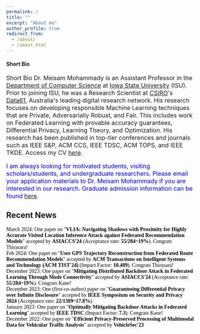 ```yaml
---
permalink: /
title: ""
excerpt: "About me"
author_profile: true
redirect_from: 
  - /about/
  - /about.html
---
```


<style>
  /* Adjustments for mobile responsiveness */
  @media screen and (max-width: 600px) {
    .bio-text {
      font-size: 14px;
    }
    .recent-news li {
      font-size: 14px;
    }
  }
</style>

<h4 class="desktop-title">Short Bio</h4>
<p style="font-size: 16px;" class="bio-text">
  <span class="mobile-title">Short Bio</span>
 Dr. Meisam Mohammady is an Assistant Professor in the <a href="https://www.cs.iastate.edu">Department of Computer Science</a> at <a href="https://www.iastate.edu">Iowa State University</a> (ISU). Prior to joining ISU, he was a Research Scientist at <a href="https://www.csiro.au/en/">CSIRO</a>'s <a href="https://data61.csiro.au/">Data61</a>, Australia's leading digital research network. His research focuses on developing responsible Machine Learning techniques that are Private, Adversarially Robust, and Fair. This includes work on Federated Learning with provable accuracy guarantees, Differential Privacy, Learning Theory, and Optimization. His research has been published in top-tier conferences and journals such as IEEE S&P, ACM CCS, IEEE TDSC, ACM TOPS, and IEEE TKDE. Access my CV <a href="_pages/CV.pdf" target="_blank">here</a>.
</p>

<p style="font-size: 16px; color: #0000FF;"> 
  I am always looking for motivated students, visiting scholars/students, and undergraduate researchers. Please email your application materials to Dr. Meisam Mohammady if you are interested in our research. Graduate admission information can be found <a href="https://www.cs.iastate.edu/computer-science-graduate-admissions">here</a>.
</p>

<h2>Recent News</h2>

<ul class="recent-news" style="background: transparent; padding: 3em; font-family: 'Times New Roman', Times, serif; list-style: none; margin: 0; padding: 0;">
  <li style="color: black; text-decoration: none;">
<span>March 2024:</span> One paper on "<strong>VLIA: Navigating Shadows with Proximity for Highly Accurate Visited Location Inference Attack against Federated Recommendation Models</strong>" accepted by <strong>ASIACCS'24</strong> (Acceptance rate: <strong>55/284~19%</strong>). Congrats Thirasara!</li>
    <li style="color: black; text-decoration: none;"><span>Feb 2024:</span> One paper on "<strong>User GPS Trajectory Reconstruction from Federated Route Recommendation Models</strong>" accepted by <strong>ACM Transactions on Intelligent Systems and Technology (ACM TIST'24)</strong> (Impact Factor: <strong>10.489</strong>). Congrats Thirasara!</li>
  <li style="color: black; text-decoration: none;"><span>December 2023:</span> One paper on "<strong>Mitigating Distributed Backdoor Attack in Federated Learning Through Mode Connectivity</strong>" accepted by <strong>ASIACCS'24</strong> (Acceptance rate: <strong>55/284~19%</strong>). Congrats Kane!</li>
  <li style="color: black; text-decoration: none;"><span>December 2023:</span> One (first-co-author) paper on "<strong>Guaranteeing Differential Privacy over Infinite Disclosure</strong>" accepted by <strong>IEEE Symposium on Security and Privacy 2024</strong> (Acceptance rate: <strong>22/1389~17.8%</strong>).</li>
  <li style="color: black; text-decoration: none;"><span>January 2023:</span> One paper on "<strong>Optimally Mitigating Backdoor Attacks in Federated Learning</strong>" accepted by <strong>IEEE TDSC</strong> (Impact Factor: <strong>7.3</strong>). Congrats Kane!</li>
  <li style="color: black; text-decoration: none;"><span>December 2022:</span> One paper on "<strong>Efficient Privacy-Preserved Processing of Multimodal Data for Vehicular Traffic Analysis</strong>" accepted by <strong>VehicleSec'23</strong></li>

